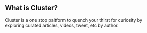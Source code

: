 ## What is Cluster?

Cluster is a one stop paltform to quench your thirst for curiosity by exploring curated articles, videos, tweet, etc by author.




